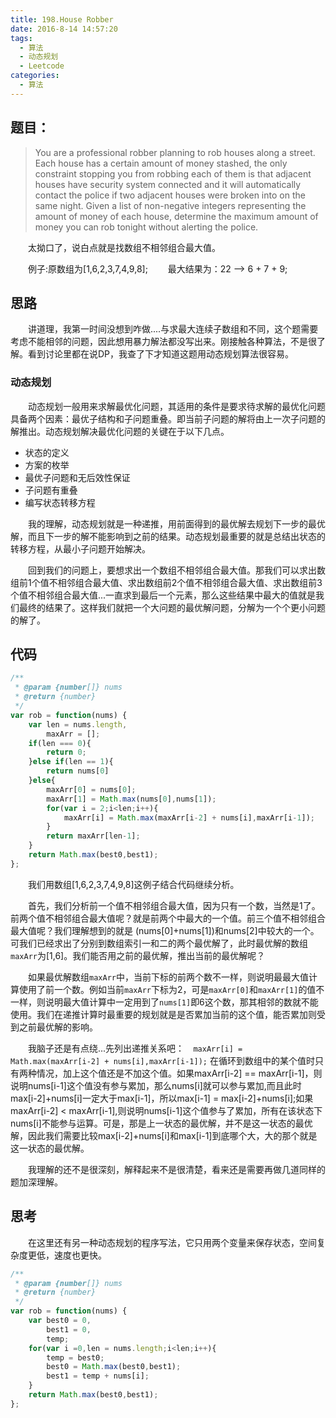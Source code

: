 ```yaml
---
title: 198.House Robber
date: 2016-8-14 14:57:20
tags:
  - 算法
  - 动态规划
  - Leetcode
categories:
  - 算法
---
```

## 题目：
>You are a professional robber planning to rob houses along a street. Each house has a certain amount of money stashed, the only constraint stopping you from robbing each of them is that adjacent houses have security system connected and it will automatically contact the police if two adjacent houses were broken into on the same night.
>Given a list of non-negative integers representing the amount of money of each house, determine the maximum amount of money you can rob tonight without alerting the police.

&emsp;&emsp;太拗口了，说白点就是找数组不相邻组合最大值。

&emsp;&emsp;例子:原数组为[1,6,2,3,7,4,9,8];
&emsp;&emsp;最大结果为：22 --> 6 + 7 + 9;
<!-- more -->
## 思路
&emsp;&emsp;讲道理，我第一时间没想到咋做....与求最大连续子数组和不同，这个题需要考虑不能相邻的问题，因此想用暴力解法都没写出来。刚接触各种算法，不是很了解。看到讨论里都在说DP，我查了下才知道这题用动态规划算法很容易。

### 动态规划
&emsp;&emsp;动态规划一般用来求解最优化问题，其适用的条件是要求待求解的最优化问题具备两个因素：最优子结构和子问题重叠。即当前子问题的解将由上一次子问题的解推出。动态规划解决最优化问题的关键在于以下几点。
- 状态的定义
- 方案的枚举
- 最优子问题和无后效性保证
- 子问题有重叠
- 编写状态转移方程

&emsp;&emsp;我的理解，动态规划就是一种递推，用前面得到的最优解去规划下一步的最优解，而且下一步的解不能影响到之前的结果。动态规划最重要的就是总结出状态的转移方程，从最小子问题开始解决。

&emsp;&emsp;回到我们的问题上，要想求出一个数组不相邻组合最大值。那我们可以求出数组前1个值不相邻组合最大值、求出数组前2个值不相邻组合最大值、求出数组前3个值不相邻组合最大值...一直求到最后一个元素，那么这些结果中最大的值就是我们最终的结果了。这样我们就把一个大问题的最优解问题，分解为一个个更小问题的解了。
## 代码
```javascript
/**
 * @param {number[]} nums
 * @return {number}
 */
var rob = function(nums) {
    var len = nums.length,
        maxArr = [];
    if(len === 0){
        return 0;
    }else if(len == 1){
        return nums[0]
    }else{
        maxArr[0] = nums[0];
        maxArr[1] = Math.max(nums[0],nums[1]);
        for(var i = 2;i<len;i++){
            maxArr[i] = Math.max(maxArr[i-2] + nums[i],maxArr[i-1]);
        }
        return maxArr[len-1];
    }
    return Math.max(best0,best1);
};
```
&emsp;&emsp;我们用数组[1,6,2,3,7,4,9,8]这例子结合代码继续分析。

&emsp;&emsp;首先，我们分析前一个值不相邻组合最大值，因为只有一个数，当然是1了。前两个值不相邻组合最大值呢？就是前两个中最大的一个值。前三个值不相邻组合最大值呢？我们理解想到的就是 (nums[0]+nums[1])和nums[2]中较大的一个。可我们已经求出了分别到数组索引一和二的两个最优解了，此时最优解的数组`maxArr`为[1,6]。我们能否用之前的最优解，推出当前的最优解呢？

&emsp;&emsp;如果最优解数组`maxArr`中，当前下标的前两个数不一样，则说明最最大值计算使用了前一个数。例如当前`maxArr`下标为2，可是`maxArr[0]`和`maxArr[1]`的值不一样，则说明最大值计算中一定用到了`nums[1]`即6这个数，那其相邻的数就不能使用。我们在递推计算时最重要的规划就是是否累加当前的这个值，能否累加则受到之前最优解的影响。

&emsp;&emsp;我脑子还是有点绕...先列出递推关系吧：`  maxArr[i] = Math.max(maxArr[i-2] + nums[i],maxArr[i-1]);`
在循环到数组中的某个值时只有两种情况，加上这个值还是不加这个值。如果maxArr[i-2] == maxArr[i-1]，则说明nums[i-1]这个值没有参与累加，那么nums[i]就可以参与累加,而且此时max[i-2]+nums[i]一定大于max[i-1]，所以max[i-1] = max[i-2]+nums[i];如果maxArr[i-2] < maxArr[i-1],则说明nums[i-1]这个值参与了累加，所有在该状态下nums[i]不能参与运算。可是，那是上一状态的最优解，并不是这一状态的最优解，因此我们需要比较max[i-2]+nums[i]和max[i-1]到底哪个大，大的那个就是这一状态的最优解。

&emsp;&emsp;我理解的还不是很深刻，解释起来不是很清楚，看来还是需要再做几道同样的题加深理解。

## 思考
&emsp;&emsp;在这里还有另一种动态规划的程序写法，它只用两个变量来保存状态，空间复杂度更低，速度也更快。
```javascript
/**
 * @param {number[]} nums
 * @return {number}
 */
var rob = function(nums) {
    var best0 = 0,
        best1 = 0,
        temp;
    for(var i =0,len = nums.length;i<len;i++){
        temp = best0;
        best0 = Math.max(best0,best1);
        best1 = temp + nums[i];
    }
    return Math.max(best0,best1);
};
```
